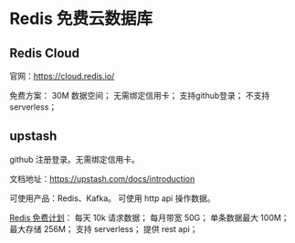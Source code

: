 # Redis 免费云数据库

## Redis Cloud

官网：https://cloud.redis.io/


免费方案：
30M 数据空间；
无需绑定信用卡；
支持github登录；
不支持 serverless；

## upstash

github 注册登录。无需绑定信用卡。

文档地址：https://upstash.com/docs/introduction

可使用产品：Redis、Kafka。
可使用 http api 操作数据。

[Redis 免费计划](https://upstash.com/pricing)：
每天 10k 请求数据；
每月带宽 50G；
单条数据最大 100M；
最大存储 256M；
支持 serverless；
提供 rest api；
